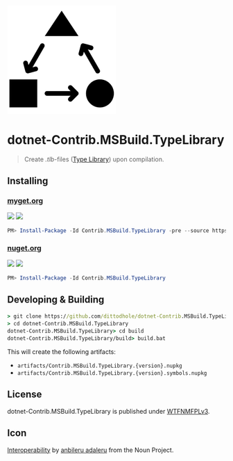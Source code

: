 ![](assets/noun_181229_cc.png)

# dotnet-Contrib.MSBuild.TypeLibrary

> Create _.tlb_-files ([Type Library](https://msdn.microsoft.com/en-us/library/windows/desktop/aa366757)) upon compilation.

## Installing

### [myget.org][1]

[![](https://img.shields.io/appveyor/ci/dittodhole/dotnet-contrib-msbuild-typelibrary/develop.svg)][2]
[![](https://img.shields.io/myget/dittodhole/vpre/Contrib.MSBuild.TypeLibrary.svg)][1]

```powershell
PM> Install-Package -Id Contrib.MSBuild.TypeLibrary -pre --source https://www.myget.org/F/dittodhole/api/v2
```

### [nuget.org][3]

[![](https://img.shields.io/appveyor/ci/dittodhole/dotnet-contrib-msbuild-typelibrary/master.svg)][4]
[![](https://img.shields.io/nuget/v/Contrib.MSBuild.TypeLibrary.svg)][3]

```powershell
PM> Install-Package -Id Contrib.MSBuild.TypeLibrary
```

## Developing & Building

```cmd
> git clone https://github.com/dittodhole/dotnet-Contrib.MSBuild.TypeLibrary.git
> cd dotnet-Contrib.MSBuild.TypeLibrary
dotnet-Contrib.MSBuild.TypeLibrary> cd build
dotnet-Contrib.MSBuild.TypeLibrary/build> build.bat
```

This will create the following artifacts:

- `artifacts/Contrib.MSBuild.TypeLibrary.{version}.nupkg`
- `artifacts/Contrib.MSBuild.TypeLibrary.{version}.symbols.nupkg`

## License

dotnet-Contrib.MSBuild.TypeLibrary is published under [WTFNMFPLv3](https://github.com/dittodhole/WTFNMFPLv3).

## Icon

[Interoperability](https://thenounproject.com/term/interoperability/181229) by [anbileru adaleru](https://thenounproject.com/pronoun) from the Noun Project.

[1]: https://www.myget.org/feed/dittodhole/package/nuget/Contrib.MSBuild.TypeLibrary
[2]: https://ci.appveyor.com/project/dittodhole/dotnet-contrib-msbuild-typelibrary/branch/develop
[3]: https://www.nuget.org/packages/Contrib.MSBuild.TypeLibrary
[4]: https://ci.appveyor.com/project/dittodhole/dotnet-contrib-msbuild-typelibrary/branch/master